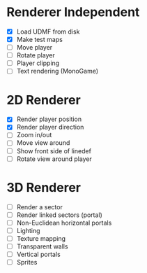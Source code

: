 # Renderer Independent

- [x] Load UDMF from disk
- [x] Make test maps
- [ ] Move player
- [ ] Rotate player
- [ ] Player clipping
- [ ] Text rendering (MonoGame)

# 2D Renderer

- [x] Render player position
- [x] Render player direction
- [ ] Zoom in/out
- [ ] Move view around
- [ ] Show front side of linedef
- [ ] Rotate view around player

# 3D Renderer

- [ ] Render a sector
- [ ] Render linked sectors (portal)
- [ ] Non-Euclidean horizontal portals
- [ ] Lighting
- [ ] Texture mapping
- [ ] Transparent walls
- [ ] Vertical portals
- [ ] Sprites